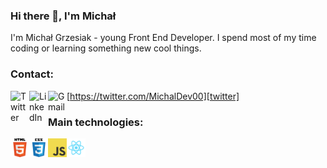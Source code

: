 ### Hi there 👋, I'm Michał

I'm Michał Grzesiak - young Front End Developer. I spend most of my time coding or learning something new cool things.

### Contact:

<img align="left" alt="Twitter" width="30px" src="https://cdn.jsdelivr.net/npm/simple-icons@v3/icons/twitter.svg" />[https://twitter.com/MichalDev00][twitter]
<img align="left" alt="LinkedIn" width="30px" src="https://cdn.jsdelivr.net/npm/simple-icons@v3/icons/linkedin.svg" />
<img align="left" alt="Gmail" width="30px" src="https://cdn.jsdelivr.net/npm/simple-icons@v3/icons/gmail.svg" />

### Main technologies:

<img align="left" alt="HTML5" width="30px" src="https://raw.githubusercontent.com/github/explore/80688e429a7d4ef2fca1e82350fe8e3517d3494d/topics/html/html.png" />
<img align="left" alt="CSS3" width="30px" src="https://raw.githubusercontent.com/github/explore/80688e429a7d4ef2fca1e82350fe8e3517d3494d/topics/css/css.png" />
<img align="left" alt="JavaScript" width="30px" src="https://raw.githubusercontent.com/github/explore/80688e429a7d4ef2fca1e82350fe8e3517d3494d/topics/javascript/javascript.png" />
<img align="left" alt="React" width="30px" src="https://raw.githubusercontent.com/github/explore/80688e429a7d4ef2fca1e82350fe8e3517d3494d/topics/react/react.png" />

[twitter]: https://twitter.com/MichalDev00
<!--
**MrLoke/mrloke** is a ✨ _special_ ✨ repository because its `README.md` (this file) appears on your GitHub profile.

Here are some ideas to get you started:

- 🔭 I’m currently working on ...
- 🌱 I’m currently learning ...
- 👯 I’m looking to collaborate on ...
- 🤔 I’m looking for help with ...
- 💬 Ask me about ...
- 📫 How to reach me: ...
- 😄 Pronouns: ...
- ⚡ Fun fact: ...
-->
